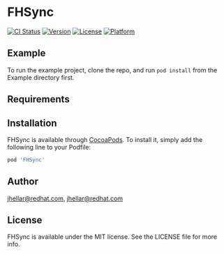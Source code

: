 # FHSync

[![CI Status](http://img.shields.io/travis/jhellar@redhat.com/FHSync.svg?style=flat)](https://travis-ci.org/jhellar@redhat.com/FHSync)
[![Version](https://img.shields.io/cocoapods/v/FHSync.svg?style=flat)](http://cocoapods.org/pods/FHSync)
[![License](https://img.shields.io/cocoapods/l/FHSync.svg?style=flat)](http://cocoapods.org/pods/FHSync)
[![Platform](https://img.shields.io/cocoapods/p/FHSync.svg?style=flat)](http://cocoapods.org/pods/FHSync)

## Example

To run the example project, clone the repo, and run `pod install` from the Example directory first.

## Requirements

## Installation

FHSync is available through [CocoaPods](http://cocoapods.org). To install
it, simply add the following line to your Podfile:

```ruby
pod 'FHSync'
```

## Author

jhellar@redhat.com, jhellar@redhat.com

## License

FHSync is available under the MIT license. See the LICENSE file for more info.
